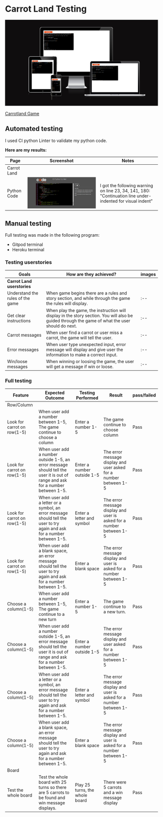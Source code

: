 # Carrot Land Testing #
![The responsive](https://github.com/jlindeloef/carrotland/blob/main/readme_images/responsive.png)

[Carrotland Game](https://carrotland-bf0212b24b7f.herokuapp.com/)

## Automated testing ##
I used CI python Linter to validate my python code.

**Here are my results:**

| Page | Screenshot | Notes |
| --- | --- | --- |
| Carrot Land | |  |  |
| Python Code | ![](https://github.com/jlindeloef/carrotland/blob/main/readme_images/ci_linter_test.png) | I got the following warning on line 23, 34, 141, 180: "Continuation line under-indented for visual indent" |

## Manual testing ##
Full testing was made in the following program:

- Gitpod terminal
- Heroku terminal

    
### Testing userstories ###
| Goals | How are they achieved? | images |
| --- | --- | --- |
| **Carrot Land userstories**| |  |  |
| Understand the rules of the game | When game begins there are a rules and story section, and while through the game the rules will display. |:-- |
| Get clear instructions | When play the game, the instruction will display in the story section. You will also be guided through the game of what the user should do next. | :-- |
| Carrot messages | When user find a carrot or user miss a carrot, the game will tell the user. | :-- |
| Error messages | When user type unexpected input, error message will display and give user the information to make a correct input. | :-- |
| Win/loose messages | When winning or loosing the game, the user will get a message if win or loose. | :-- |

### Full testing ###

| Feature | Expected Outcome | Testing Performed | Result | pass/failed |
| --- | --- | --- | --- | --- |
| Row/Column | |  |  |
| Look for carrot on row(1-5) | When user add a number between 1-5, The game continue to choose a column | Enter a number 1-5 | The game continue to choose column |Pass |
| Look for carrot on row(1-5) | When user add a number outside 1-5, an error message should tell the user it is out of range and ask for a number between 1-5.  | Enter a number outside 1-5 | The error message display and user asked for a number between 1-5|Pass |
| Look for carrot on row(1-5) | When user add a letter or a symbol, an error message should tell the user to try again and ask for a number between 1-5.  | Enter a letter and symbol | The error message display and user is asked for a number between 1-5|Pass |
| Look for carrot on row(1-5) | When user add a blank space, an error message should tell the user to try again and ask for a number between 1-5.  | Enter a blank space| The error message display and user is asked for a number between 1-5|Pass |
| Choose a column(1-5) | When user add a number between 1-5, The game continue to a new turn | Enter a number 1-5 | The game continue to a new turn. |Pass |
| Choose a column(1-5) | When user add a number outside 1-5, an error message should tell the user it is out of range and ask for a number between 1-5.  | Enter a number outside 1-5 | The error message display and user asked for a number between 1-5|Pass |
| Choose a column(1-5) | When user add a letter or a symbol, an error message should tell the user to try again and ask for a number between 1-5.  | Enter a letter and symbol | The error message display and user is asked for a number between 1-5|Pass |
| Choose a column(1-5) | When user add a blank space, an error message should tell the user to try again and ask for a number between 1-5.  | Enter a blank space| The error message display and user is asked for a number between 1-5|Pass |
| Board | |  |  |
| Test the whole board | Test the whole board with 25 turns so there are 5 carrots to be found and win message displays. | Play 25 turns, the whole board | There were 5 carrots and a win message display | Pass |

